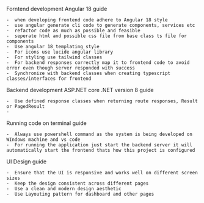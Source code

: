 Forntend development Angular 18 guide

    -  when developing frontend code adhere to Angular 18 style
    -  use angular generate cli code to generate components, services etc
    -  refactor code as much as possible and feasible 
    -  seperate html and possible css file from base class ts file for components
    -  Use angular 18 templating style
    -  For icons use lucide angular library 
    -  For styling use tailwind classes
    -  For backend responses correctly map it to frontend code to avoid error even though server responded with success
    -  Synchronize with backend classes when creating typescript classes/interfaces for frontend

Backend development ASP.NET core .NET version 8 guide

    -  Use defined response classes when returning route responses, Result or PagedResult
    -

Running code on terminal guide

    -  Always use powershell command as the system is being developed on WIndows machine and vs code
    -  For running the application just start the backend server it will automatically start the frontend thats how this project is configured

UI Design guide

    -  Ensure that the UI is responsive and works well on different screen sizes
    -  Keep the design consistent across different pages
    -  Use a clean and modern design aesthetic
    -  Use Layouting pattern for dashboard and other pages
